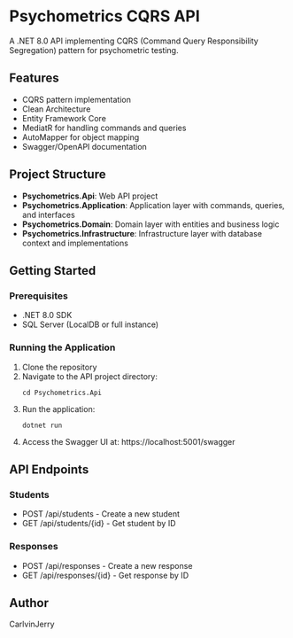 # Psychometrics CQRS API

A .NET 8.0 API implementing CQRS (Command Query Responsibility Segregation) pattern for psychometric testing.

## Features

- CQRS pattern implementation
- Clean Architecture
- Entity Framework Core
- MediatR for handling commands and queries
- AutoMapper for object mapping
- Swagger/OpenAPI documentation

## Project Structure

- **Psychometrics.Api**: Web API project
- **Psychometrics.Application**: Application layer with commands, queries, and interfaces
- **Psychometrics.Domain**: Domain layer with entities and business logic
- **Psychometrics.Infrastructure**: Infrastructure layer with database context and implementations

## Getting Started

### Prerequisites

- .NET 8.0 SDK
- SQL Server (LocalDB or full instance)

### Running the Application

1. Clone the repository
2. Navigate to the API project directory:
   ```
   cd Psychometrics.Api
   ```
3. Run the application:
   ```
   dotnet run
   ```
4. Access the Swagger UI at: https://localhost:5001/swagger

## API Endpoints

### Students
- POST /api/students - Create a new student
- GET /api/students/{id} - Get student by ID

### Responses
- POST /api/responses - Create a new response
- GET /api/responses/{id} - Get response by ID

## Author

CarlvinJerry 
